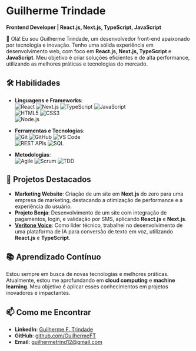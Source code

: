 
# Guilherme Trindade
**Frontend Developer | React.js, Next.js, TypeScript, JavaScript**

👋 Olá! Eu sou Guilherme Trindade, um desenvolvedor front-end apaixonado por tecnologia e inovação. Tenho uma sólida experiência em desenvolvimento web, com foco em **React.js, Next.js, TypeScript** e **JavaScript**. Meu objetivo é criar soluções eficientes e de alta performance, utilizando as melhores práticas e tecnologias do mercado.

## 🛠️ Habilidades

- **Linguagens e Frameworks**:  
  ![React](https://img.shields.io/badge/React.js-61DAFB?logo=react&logoColor=white&style=flat-square) ![Next.js](https://img.shields.io/badge/Next.js-000000?logo=nextdotjs&logoColor=white&style=flat-square) ![TypeScript](https://img.shields.io/badge/TypeScript-007ACC?logo=typescript&logoColor=white&style=flat-square) ![JavaScript](https://img.shields.io/badge/JavaScript-F7DF1E?logo=javascript&logoColor=black&style=flat-square)  
  ![HTML5](https://img.shields.io/badge/HTML5-E34F26?logo=html5&logoColor=white&style=flat-square) ![CSS3](https://img.shields.io/badge/CSS3-1572B6?logo=css3&logoColor=white&style=flat-square)  
  ![Node.js](https://img.shields.io/badge/Node.js-339933?logo=nodedotjs&logoColor=white&style=flat-square)
  

- **Ferramentas e Tecnologias**:  
  ![Git](https://img.shields.io/badge/Git-F05032?logo=git&logoColor=white&style=flat-square) ![GitHub](https://img.shields.io/badge/GitHub-181717?logo=github&logoColor=white&style=flat-square) ![VS Code](https://img.shields.io/badge/VS%20Code-007ACC?logo=visual-studio-code&logoColor=white&style=flat-square)  
  ![REST APIs](https://img.shields.io/badge/REST%20APIs-FF6C37?logo=api&logoColor=white&style=flat-square) ![SQL](https://img.shields.io/badge/SQL-4479A1?logo=postgresql&logoColor=white&style=flat-square)

- **Metodologias**:  
  ![Agile](https://img.shields.io/badge/Agile-FFD700?style=flat-square) ![Scrum](https://img.shields.io/badge/Scrum-6DB33F?logo=scrum&logoColor=white&style=flat-square) ![TDD](https://img.shields.io/badge/Test--Driven%20Development-FF4C4C?style=flat-square)

## 💼 Projetos Destacados

- **Marketing Website**: Criação de um site em **Next.js** do zero para uma empresa de marketing, destacando a otimização de performance e a experiência do usuário.
- **Projeto Benja**: Desenvolvimento de um site com integração de pagamentos, login, e validação por SMS, aplicando **React.js** e **Next.js**.
- **[Veritone Voice](veritonevoice.com)**: Como líder técnico, trabalhei no desenvolvimento de uma plataforma de IA para conversão de texto em voz, utilizando **React.js** e **TypeScript**.

## 📚 Aprendizado Contínuo

Estou sempre em busca de novas tecnologias e melhores práticas. Atualmente, estou me aprofundando em **cloud computing** e **machine learning**. Meu objetivo é aplicar esses conhecimentos em projetos inovadores e impactantes.

## 📫 Como me Encontrar

- **LinkedIn**: [Guilherme F. Trindade](https://linkedin.com.br/in/guilhermeft)
- **GitHub**: [github.com/GuilhermeFT](https://github.com/guilhermeft)
- **Email**: guilhermetrind12@gmail.com

